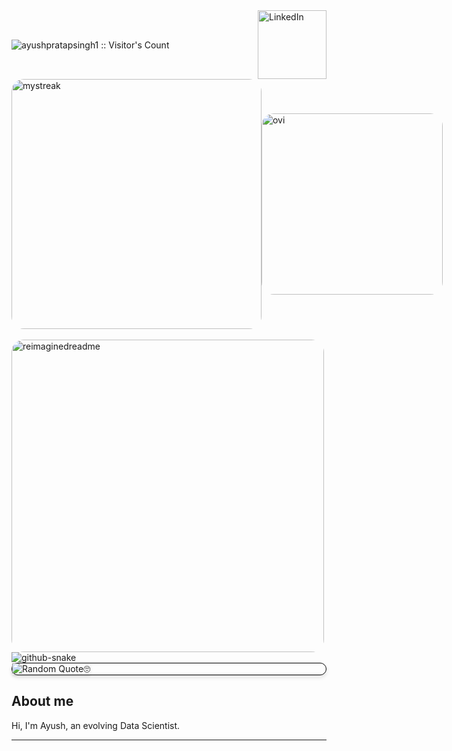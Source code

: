 <div style="display: flex; justify-content: space-between; align-items: center;">
        <img src="https://profile-counter.glitch.me/{ayushpratapsingh1}/count.svg" alt="ayushpratapsingh1 :: Visitor's Count" />
        <a href="https://www.linkedin.com/in/ayushpratapsingh1/" target="_blank">
            <img src="https://img.shields.io/badge/LinkedIn-%230077B5.svg?&style=flat-square&logo=linkedin&logoColor=white" alt="LinkedIn" style="width: 110px; height: auto;">
        </a>
</div>

<div style="display: flex; justify-content: space-between; align-items: center;">
<img src="https://github-readme-streak-stats.herokuapp.com/?user=ayushpratapsingh1&theme=tokyonight" alt="mystreak" style="width:400px; height: auto; border-radius: 20px;"/>
<img src="https://github-readme-stats.vercel.app/api/top-langs?username=ayushpratapsingh1&show_icons=true&locale=en&layout=compact&theme=chartreuse-dark" alt="ovi" style="width:290px; height: auto; border-radius: 20px;"/>
</div>
<br>
<img src="https://myreadme.vercel.app/api/embed/ayushpratapsingh1?panels=userstatistics,commitgraph" alt="reimaginedreadme" style="width:500px; height: auto; border-radius: 20px;"/>

<picture>
  <source media="(prefers-color-scheme: dark)" srcset="github-snake-dark.svg" />
  <source media="(prefers-color-scheme: light)" srcset="github-snake.svg" />
  <img alt="github-snake" src="github-snake.svg" />
</picture>

 <div align="left" style="border-radius: 10px; border: 1px solid black; box-shadow: 0 4px 6px rgba(0, 0, 0, 0.1);">
    <img alt="Random Quote🙄" src="https://github-readme-quotes-bay.vercel.app/quote?theme=dark&font=Redressed&animation=grow_out_in" style="box-shadow: 0 2px 4px rgba(0, 0, 0, 0.1);">

</div>


## About me

Hi, I'm Ayush, an evolving Data Scientist.


<hr>
